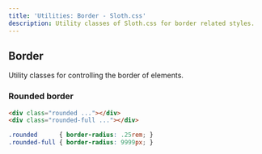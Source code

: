 ```yaml
---
title: 'Utilities: Border - Sloth.css'
description: Utility classes of Sloth.css for border related styles.
---
```


## Border

Utility classes for controlling the border of elements.

### Rounded border

<div class="demo flex gap-8">
  <div class="w-16 h-16 bg-accent rounded"></div>
  <div class="w-16 h-16 bg-accent rounded-full"></div>
</div>

```html
<div class="rounded ..."></div>
<div class="rounded-full ..."></div>
```

```css
.rounded      { border-radius: .25rem; }
.rounded-full { border-radius: 9999px; }
```
